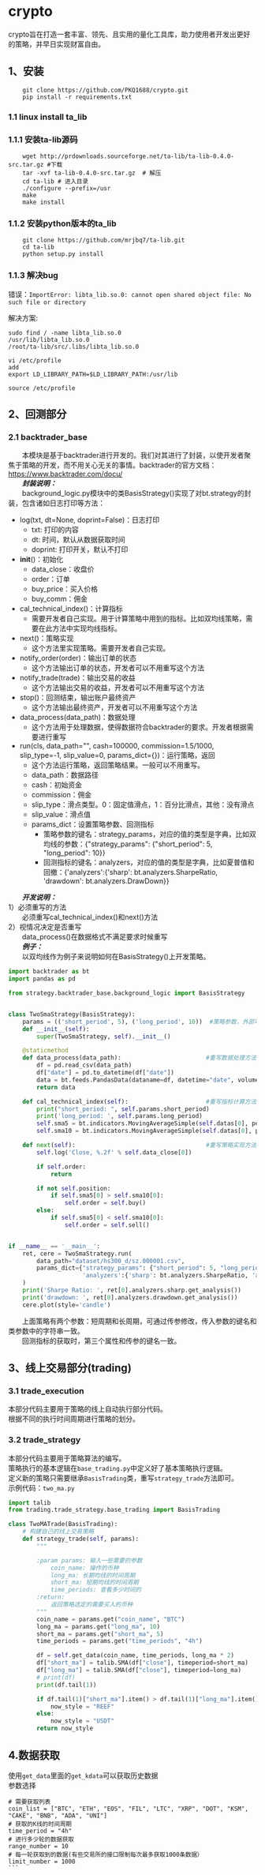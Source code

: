 # crypto

crypto旨在打造一套丰富、领先、且实用的量化工具库，助力使用者开发出更好的策略，并早日实现财富自由。

## 1、安装

```
    git clone https://github.com/PKQ1688/crypto.git
    pip install -r requirements.txt
```

### 1.1 linux install ta_lib

### 1.1.1 安装ta-lib源码

```
    wget http://prdownloads.sourceforge.net/ta-lib/ta-lib-0.4.0-src.tar.gz #下载
    tar -xvf ta-lib-0.4.0-src.tar.gz  # 解压
    cd ta-lib # 进入目录
    ./configure --prefix=/usr
    make
    make install
```

### 1.1.2 安装python版本的ta_lib

```
    git clone https://github.com/mrjbq7/ta-lib.git
    cd ta-lib
    python setup.py install
```

### 1.1.3 解决bug

错误：`ImportError: libta_lib.so.0: cannot open shared object file: No such file or directory`

解决方案:

```
sudo find / -name libta_lib.so.0
/usr/lib/libta_lib.so.0
/root/ta-lib/src/.libs/libta_lib.so.0

vi /etc/profile
add
export LD_LIBRARY_PATH=$LD_LIBRARY_PATH:/usr/lib

source /etc/profile
```

## 2、回测部分
### 2.1 backtrader_base
&emsp;&emsp;本模块是基于backtrader进行开发的。我们对其进行了封装，以使开发者聚焦于策略的开发，而不用关心无关的事情。backtrader的官方文档：https://www.backtrader.com/docu/  
&emsp;&emsp;***封装说明：***  
&emsp;&emsp;background_logic.py模块中的类BasisStrategy()实现了对bt.strategy的封装，包含诸如日志打印等方法：
- log(txt, dt=None, doprint=False)：日志打印
    - txt: 打印的内容
    - dt: 时间，默认从数据获取时间
    - doprint: 打印开关，默认不打印
- __init__()：初始化
    - data_close：收盘价
    - order：订单
    - buy_price：买入价格
    - buy_comm：佣金
- cal_technical_index()：计算指标
    - 需要开发者自己实现。用于计算策略中用到的指标。比如双均线策略，需要在此方法中实现均线指标。
- next()：策略实现
    - 这个方法里实现策略。需要开发者自己实现。
- notify_order(order)：输出订单的状态
    - 这个方法输出订单的状态，开发者可以不用重写这个方法
- notify_trade(trade)：输出交易的收益
    - 这个方法输出交易的收益，开发者可以不用重写这个方法
- stop()：回测结束，输出账户最终资产
    - 这个方法输出最终资产，开发者可以不用重写这个方法
- data_process(data_path)：数据处理
    - 这个方法用于处理数据，使得数据符合backtrader的要求。开发者根据需要进行重写
- run(cls, data_path="", cash=100000, commission=1.5/1000, slip_type=-1, slip_value=0, params_dict={})：运行策略，返回
    - 这个方法运行策略，返回策略结果。一般可以不用重写。
    - data_path：数据路径
    - cash：初始资金
    - commission：佣金
    - slip_type：滑点类型。0：固定值滑点，1：百分比滑点，其他：没有滑点
    - slip_value：滑点值
    - params_dict：设置策略参数、回测指标
        - 策略参数的键名：strategy_params，对应的值的类型是字典，比如双均线的参数：{"strategy_params": {"short_period": 5, "long_period": 10}}
        - 回测指标的键名：analyzers，对应的值的类型是字典，比如夏普值和回撤：{'analyzers':{'sharp': bt.analyzers.SharpeRatio, 'drawdown': bt.analyzers.DrawDown}}  
    
&emsp;&emsp;***开发说明：***  
1）必须重写的方法  
&emsp;&emsp;必须重写cal_technical_index()和next()方法  
2）视情况决定是否重写  
&emsp;&emsp;data_process()在数据格式不满足要求时候重写  
&emsp;&emsp;***例子：***  
&emsp;&emsp;以双均线作为例子来说明如何在BasisStrategy()上开发策略。  
```python
import backtrader as bt
import pandas as pd

from strategy.backtrader_base.background_logic import BasisStrategy


class TwoSmaStrategy(BasisStrategy):
    params = (('short_period', 5), ('long_period', 10))  #策略参数，外部可更改
    def __init__(self):
        super(TwoSmaStrategy, self).__init__()

    @staticmethod
    def data_process(data_path):                        #重写数据处理方法
        df = pd.read_csv(data_path)
        df["date"] = pd.to_datetime(df["date"])
        data = bt.feeds.PandasData(dataname=df, datetime="date", volume="volume")
        return data

    def cal_technical_index(self):                      #重写指标计算方法
        print("short_period: ", self.params.short_period)
        print('long_period: ', self.params.long_period)
        self.sma5 = bt.indicators.MovingAverageSimple(self.datas[0], period=self.params.short_period)  #短周期均线指标
        self.sma10 = bt.indicators.MovingAverageSimple(self.datas[0], period=self.params.long_period)  #长周期均线指标

    def next(self):                                     #重写策略实现方法
        self.log('Close, %.2f' % self.data_close[0])

        if self.order:
            return

        if not self.position:
            if self.sma5[0] > self.sma10[0]:
                self.order = self.buy()
        else:
            if self.sma5[0] < self.sma10[0]:
                self.order = self.sell()


if __name__ == '__main__':
    ret, cere = TwoSmaStrategy.run(
        data_path="dataset/hs300_d/sz.000001.csv",
        params_dict={"strategy_params": {"short_period": 5, "long_period": 10}, 
                     'analyzers':{'sharp': bt.analyzers.SharpeRatio, 'annual_return': bt.analyzers.AnnualReturn, 'drawdown': bt.analyzers.DrawDown}}
    )
    print('Sharpe Ratio: ', ret[0].analyzers.sharp.get_analysis())
    print('drawdown: ', ret[0].analyzers.drawdown.get_analysis())
    cere.plot(style='candle')
```
&emsp;&emsp;上面策略有两个参数：短周期和长周期，可通过传参修改，传入参数的键名和类参数中的字符串一致。  
&emsp;&emsp;回测指标的获取时，第三个属性和传参的键名一致。



## 3、线上交易部分(trading)

### 3.1 trade_execution

本部分代码主要用于策略的线上自动执行部分代码。<br>
根据不同的执行时间周期进行策略的划分。

### 3.2 trade_strategy

本部分代码主要用于策略算法的编写。<br>
策略执行的基本逻辑在`base_trading.py`中定义好了基本策略执行逻辑。<br>
定义新的策略只需要继承`BasisTrading`类，重写`strategy_trade`方法即可。<br>
示例代码：`two_ma.py`

```python
import talib
from trading.trade_strategy.base_trading import BasisTrading

class TwoMATrade(BasisTrading):
    # 构建自己的线上交易策略
    def strategy_trade(self, params):
        """

        :param params: 输入一些需要的参数
            coin_name: 操作的币种
            long_ma: 长期均线的时间周期
            short_ma: 短期均线的时间周期
            time_periods: 查看多少时间的
        :return:
            返回策略选定的需要买入的币种
        """
        coin_name = params.get("coin_name", "BTC")
        long_ma = params.get("long_ma", 10)
        short_ma = params.get("short_ma", 5)
        time_periods = params.get("time_periods", "4h")

        df = self.get_data(coin_name, time_periods, long_ma * 2)
        df["short_ma"] = talib.SMA(df["close"], timeperiod=short_ma)
        df["long_ma"] = talib.SMA(df["close"], timeperiod=long_ma)
        # print(df)
        print(df.tail(1))

        if df.tail(1)["short_ma"].item() > df.tail(1)["long_ma"].item():
            now_style = "REEF"
        else:
            now_style = "USDT"
        return now_style
```

## 4.数据获取

使用`get_data`里面的`get_kdata`可以获取历史数据<br>
参数选择

````
# 需要获取列表
coin_list = ["BTC", "ETH", "EOS", "FIL", "LTC", "XRP", "DOT", "KSM", "CAKE", "BNB", "ADA", "UNI"]
# 获取的K线的时间周期
time_period = "4h"
# 进行多少轮的数据获取
range_number = 10
# 每一轮获取到的数据(有些交易所的接口限制每次最多获取1000条数据）
limit_number = 1000
```
